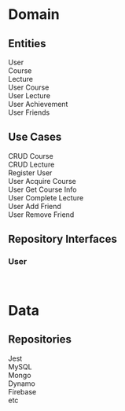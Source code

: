 #

# Domain

## Entities

User <br/>
Course <br/>
Lecture <br/>
User Course <br/>
User Lecture <br/>
User Achievement <br/>
User Friends <br/>

## Use Cases

CRUD Course <br/>
CRUD Lecture <br/>
Register User <br/>
User Acquire Course <br/>
User Get Course Info <br/>
User Complete Lecture <br/>
User Add Friend <br/>
User Remove Friend <br/>

## Repository Interfaces

### User

<br/>

#

# Data

## Repositories

Jest <br/>
MySQL <br/>
Mongo <br/>
Dynamo <br/>
Firebase <br/>
etc
